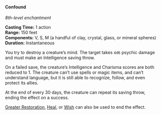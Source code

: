 #### Confound
<!-- spell-checker:words Feeblemind -->
<!-- previously "Feeblemind" -->
<!-- TODO Check and tag this spell -->
<!-- markdownlint-disable-next-line no-emphasis-as-heading -->
_8th-level enchantment_

**Casting Time:** 1 action \
**Range:** 150 feet \
**Components:** V, S, M (a handful of clay, crystal, glass, or mineral spheres) \
**Duration:** Instantaneous

You try to destroy a creature’s mind.
The target takes `4d6` psychic damage and must make an Intelligence saving throw.

On a failed save, the creature’s Intelligence and Charisma scores are both reduced to 1.
The creature can’t use spells or magic items, and can’t understand language, but it is still able to recognize, follow, and even protect its allies.

At the end of every 30 days, the creature can repeat its saving throw, ending the effect on a success.

[Greater Restoration](#Greater_Restoration_greater_restoration), [Heal](#Heal_heal), or [Wish](#Wish_wish) can also be used to end the effect.
